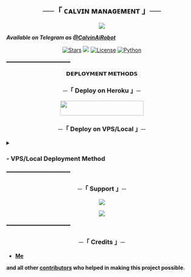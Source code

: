 <h2 align="center">
    ──「 ᴄᴀʟᴠɪɴ ᴍᴀɴᴀɢᴇᴍᴇɴᴛ 」──
</h2>

<p align="center">
  <img src="https://files.catbox.moe/pp9026.jpg">
</p>

**_Available on Telegram as [@CalvinAiRobot](https://t.me/CalvinAiRobot)_**

<p align="center">
<a href="https://github.com/petinggint/managevin/stargazers"><img src="https://img.shields.io/github/stars/petinggint/managevin?color=black&logo=github&logoColor=black&style=for-the-badge" alt="Stars"/></a>
<a href="https://github.com/petinggint/managevin/network/members"> <img src="https://img.shields.io/github/forks/petinggint/managevin?color=black&logo=github&logoColor=black&style=for-the-badge"/></a>
<a href="https://github.com/petinggint/managevin/blob/master/LICENSE"> <img src="https://img.shields.io/badge/License-MIT-blueviolet?style=for-the-badge" alt="License"/></a>
<a href="https://www.python.org/"> <img src="https://img.shields.io/badge/Written%20in-Python-skyblue?style=for-the-badge&logo=python" alt="Python"/></a>
</p>

━━━━━━━━━━━━━━━━━━━━

<p align="center">
<b>𝗗𝗘𝗣𝗟𝗢𝗬𝗠𝗘𝗡𝗧 𝗠𝗘𝗧𝗛𝗢𝗗𝗦</b>
</p>

<h3 align="center">
    ─「 Deploy on Heroku 」─
</h3>

<p align="center"><a href="https://dashboard.heroku.com/new?template=https://github.com/petinggint/managevin"> <img src="https://img.shields.io/badge/Deploy%20On%20Heroku-black?style=for-the-badge&logo=heroku" width="220" height="38.45"/></a></p>


<h3 align="center">
    ─「 Deploy on VPS/Local 」─
</h3>

<details>
<summary><h3>
- <b>VPS/Local Deployment Method</b>
</h3></summary>

- Get your [Necessary Variables](https://github.com/petinggint/managevin/blob/master/FallenRobot/config.py)
- Upgrade and Update by :
`sudo apt-get update && sudo apt-get upgrade -y`
- Install required packages by :
`sudo apt-get install python3-pip -y`
- Install pip by :
`sudo pip3 install -U pip`
- Clone the repository by :
`git clone https://github.com/petinggint/managevin && cd FallenRobot`
- Install/Upgrade setuptools by :
`pip3 install --upgrade pip setuptools`
- Install requirements by :
`pip3 install -U -r requirements.txt`
- Fill your variables in config by :
`vi FallenRobot/config.py`

Press `I` on the keyboard for editing config

Press `Ctrl+C` when you're done with editing config and `:wq` to save the config
- Install tmux to keep running your bot when you close the terminal by :
`sudo apt install tmux && tmux`
- Finally run the bot by :
`python3 -m FallenRobot`
- For getting out from tmux session

Press `Ctrl+b` and then `d`

<p align="center">
  <img src="https://files.catbox.moe/pp9026.jpg">
</p>

</details>
━━━━━━━━━━━━━━━━━━━━

<h3 align="center">
    ─「 Support 」─
</h3>

<p align="center">
<a href="https://telegram.me/UcalMeVin"><img src="https://img.shields.io/badge/-Support%20Group-blue.svg?style=for-the-badge&logo=Telegram"></a>
</p>
<p align="center">
<a href="https://telegram.me/InfoRobotCalvin"><img src="https://img.shields.io/badge/-Support%20Channel-blue.svg?style=for-the-badge&logo=Telegram"></a>
</p>

━━━━━━━━━━━━━━━━━━━━

<h3 align="center">
    ─「 Credits 」─
</h3>

- <b>[Me](https://github.com/petinggint)</b>
 
<b>and all other [contributors](https://github.com/petinggint/managevin/graphs/contributors) who helped in making this project possible.</b>
